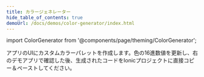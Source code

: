 ```yaml
---
title: カラージェネレーター
hide_table_of_contents: true
demoUrl: /docs/demos/color-generator/index.html
---
```


import ColorGenerator from '@components/page/theming/ColorGenerator';

<head>
  <title>カラージェネレーター: Ionicアプリのカスタムカラーをつくる</title>
  <meta
    name="description"
    content="カラージェネレーターでAndroidやiOSアプリのUIにカスタムカラーパレットを作成しましょう。Ionic Frameworkを使用してカスタムテーマとシェードを生成する方法を学びます。"
  />
</head>

アプリのUIにカスタムカラーパレットを作成します。色の16進数値を更新し、右のデモアプリで確認した後、生成されたコードをIonicプロジェクトに直接コピー＆ペーストしてください。

<ColorGenerator />
